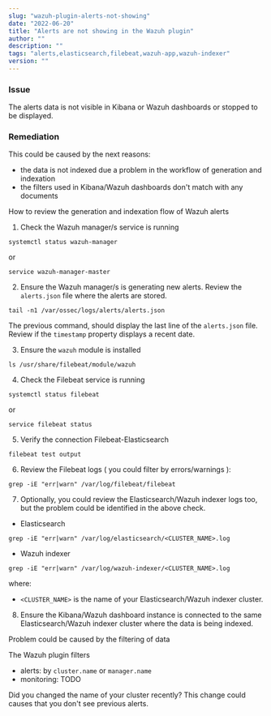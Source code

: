 ```yaml
---
slug: "wazuh-plugin-alerts-not-showing"
date: "2022-06-20"
title: "Alerts are not showing in the Wazuh plugin"
author: ""
description: ""
tags: "alerts,elasticsearch,filebeat,wazuh-app,wazuh-indexer"
version: ""
---
```


### Issue

The alerts data is not visible in Kibana or Wazuh dashboards or stopped to be displayed.

### Remediation

This could be caused by the next reasons:
- the data is not indexed due a problem in the workflow of generation and indexation
- the filters used in Kibana/Wazuh dashboards don't match with any documents

How to review the generation and indexation flow of Wazuh alerts

1. Check the Wazuh manager/s service is running
```
systemctl status wazuh-manager
```

or

```
service wazuh-manager-master
```

2. Ensure the Wazuh manager/s is generating new alerts. Review the `alerts.json` file where the alerts are stored.
```
tail -n1 /var/ossec/logs/alerts/alerts.json
```

The previous command, should display the last line of the `alerts.json` file. Review if the `timestamp` property displays a recent date.

3. Ensure the `wazuh` module is installed
```
ls /usr/share/filebeat/module/wazuh
```

4. Check the Filebeat service is running
```
systemctl status filebeat
```

or

```
service filebeat status
```

5. Verify the connection Filebeat-Elasticsearch
```
filebeat test output
```

6. Review the Filebeat logs ( you could filter by errors/warnings ):
```
grep -iE "err|warn" /var/log/filebeat/filebeat
```

7. Optionally, you could review the Elasticsearch/Wazuh indexer logs too, but the problem could be identified in the above check.

- Elasticsearch
```
grep -iE "err|warn" /var/log/elasticsearch/<CLUSTER_NAME>.log
```
- Wazuh indexer
```
grep -iE "err|warn" /var/log/wazuh-indexer/<CLUSTER_NAME>.log
```

where:
- `<CLUSTER_NAME>` is the name of your Elasticsearch/Wazuh indexer cluster.

8. Ensure the Kibana/Wazuh dashboard instance is connected to the same Elasticsearch/Wazuh indexer cluster where the data is being indexed.

Problem could be caused by the filtering of data

The Wazuh plugin filters
- alerts: by `cluster.name` or `manager.name`
- monitoring: TODO

Did you changed the name of your cluster recently? This change could causes that you don't see previous alerts.

